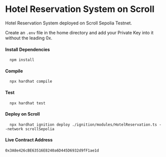 # Hotel Reservation System on Scroll
Hotel Reservation System deployed on Scroll Sepolia Testnet.

Create an `.env` file in the home directory and add your Private Key into it without the leading 0x.

#### Install Dependencies
```
  npm install
```

#### Compile
```
  npx hardhat compile
```

#### Test
```
  npx hardhat test
```

#### Deploy on Scroll
```
  npx hardhat ignition deploy ./ignition/modules/HotelReservation.ts --network scrollSepolia
```

#### Live Contract Address
`0x3A8e426cBE63516E8240a6D445D6932d9fF1ae1d`
